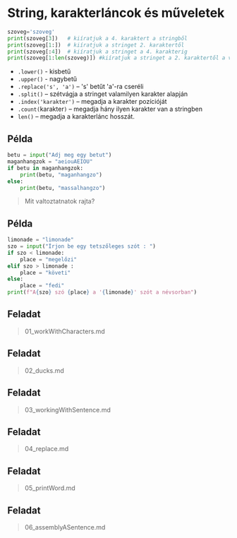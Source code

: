 # String, karakterláncok és műveletek

```py
szoveg='szoveg'
print(szoveg[3])   # kiíratjuk a 4. karaktert a stringből
print(szoveg[1:])  # kiíratjuk a stringet 2. karaktertől
print(szoveg[:4])  # kiíratjuk a stringet a 4. karakterig
print(szoveg[1:len(szoveg)]) #kiíratjuk a stringet a 2. karaktertől a végéig.
```

- `.lower()` - kisbetű
- `.upper()` - nagybetű
- `.replace('s', 'a')` – 's' betűt 'a'-ra cseréli
- `.split()` – szétvágja a stringet valamilyen karakter alapján
- `.index('karakter')` – megadja a karakter pozícióját
- `.count(`karakter`)` – megadja hány ilyen karakter van a stringben
- `len()` – megadja a karakterlánc hosszát.

## Példa
```py
betu = input("Adj meg egy betut")
maganhangzok = "aeiouAEIOU"
if betu in maganhangzok:
    print(betu, "maganhangzo")
else:
    print(betu, "massalhangzo")
```
> Mit valtoztatnatok rajta? 

##  Példa
```py
limonade = "limonade"
szo = input("Írjon be egy tetszőleges szót : ")
if szo < limonade:
    place = "megelőzi"
elif szo > limonade :
    place = "követi"
else:
    place = "fedi"
print(f"A{szo} szó {place} a '{limonade}' szót a névsorban")

```

## Feladat
> 01_workWithCharacters.md

## Feladat
> 02_ducks.md

## Feladat
> 03_workingWithSentence.md
## Feladat
> 04_replace.md
## Feladat
> 05_printWord.md
## Feladat
> 06_assemblyASentence.md
